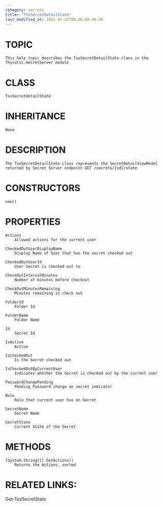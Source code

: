 ```yaml
---
category: secrets
title: "TssSecretDetailState"
last_modified_at: 2021-03-03T00:00:00-00:00
---
```


# TOPIC
    This help topic describes the TssSecretDetailState class in the Thycotic.SecretServer module

# CLASS
    TssSecretDetailState

# INHERITANCE
    None

# DESCRIPTION
    The TssSecretDetailState class represents the SecretDetailViewModel returned by Secret Server endpoint GET /secrets/{id}/state

# CONSTRUCTORS
    new()

# PROPERTIES
    Actions
        Allowed actions for the current user

    CheckedOutUserDisplayName
        Display Name of User that has the secret checked out

    CheckedOutUserId
        User Secret is checked out to

    CheckOutIntervalMinutes
        Number of minutes before checkout

    CheckOutMinutesRemaining
        Minutes remaining in check out

    FolderId
        Folder Id

    FolderName
        Folder Name

    Id
        Secret Id

    IsActive
        Active

    IsCheckedOut
        Is the Secret checked out

    IsCheckedOutByCurrentUser
        Indicates whether the Secret is checked out by the current user

    PasswordChangePending
        Pending Password change on secret indicator

    Role
        Role that current user has on Secret

    SecretName
        Secret Name

    SecretState
        Current State of the Secret

# METHODS
    [System.String[]] GetActions()
        Returns the Actions, sorted

# RELATED LINKS:
   Get-TssSecretState